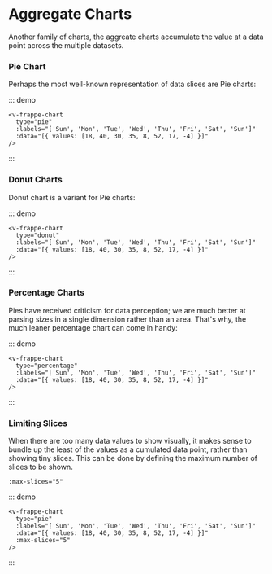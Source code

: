 # Aggregate Charts

Another family of charts, the aggreate charts accumulate the value at a data point across the multiple datasets.

### Pie Chart

Perhaps the most well-known representation of data slices are Pie charts:

::: demo

```vue
<v-frappe-chart
  type="pie"
  :labels="['Sun', 'Mon', 'Tue', 'Wed', 'Thu', 'Fri', 'Sat', 'Sun']"
  :data="[{ values: [18, 40, 30, 35, 8, 52, 17, -4] }]"
/>
```

:::

### Donut Charts

Donut chart is a variant for Pie charts:

::: demo

```vue
<v-frappe-chart
  type="donut"
  :labels="['Sun', 'Mon', 'Tue', 'Wed', 'Thu', 'Fri', 'Sat', 'Sun']"
  :data="[{ values: [18, 40, 30, 35, 8, 52, 17, -4] }]"
/>
```

:::

### Percentage Charts

Pies have received criticism for data perception; we are much better at parsing sizes in a single dimension rather than an area. That's why, the much leaner percentage chart can come in handy:

::: demo

```vue
<v-frappe-chart
  type="percentage"
  :labels="['Sun', 'Mon', 'Tue', 'Wed', 'Thu', 'Fri', 'Sat', 'Sun']"
  :data="[{ values: [18, 40, 30, 35, 8, 52, 17, -4] }]"
/>
```

:::

### Limiting Slices

When there are too many data values to show visually, it makes sense to bundle up the least of the values as a cumulated data point, rather than showing tiny slices. This can be done by defining the maximum number of slices to be shown.

```vue
:max-slices="5"
```

::: demo

```vue
<v-frappe-chart
  type="pie"
  :labels="['Sun', 'Mon', 'Tue', 'Wed', 'Thu', 'Fri', 'Sat', 'Sun']"
  :data="[{ values: [18, 40, 30, 35, 8, 52, 17, -4] }]"
  :max-slices="5"
/>
```

:::
